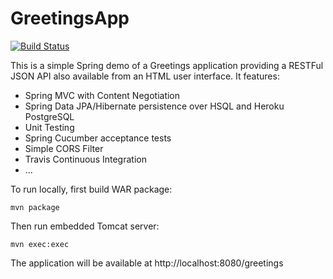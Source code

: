 GreetingsApp
============

[![Build Status](https://travis-ci.org/rogargon/greetingsApp.svg?branch=master)](https://travis-ci.org/rogargon/greetingsApp)

This is a simple Spring demo of a Greetings application providing a RESTFul JSON API also available from an HTML user interface. It features:

* Spring MVC with Content Negotiation
* Spring Data JPA/Hibernate persistence over HSQL and Heroku PostgreSQL
* Unit Testing
* Spring Cucumber acceptance tests
* Simple CORS Filter
* Travis Continuous Integration
* ...

To run locally, first build WAR package:
```
mvn package
```

Then run embedded Tomcat server:
```
mvn exec:exec
```

The application will be available at http://localhost:8080/greetings
